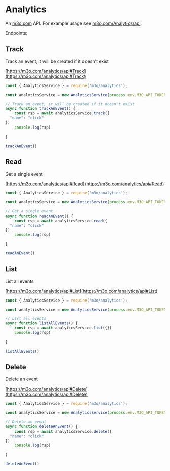 # Analytics

An [m3o.com](https://m3o.com) API. For example usage see [m3o.com/Analytics/api](https://m3o.com/Analytics/api).

Endpoints:

## Track

Track an event, it will be created if it doesn't exist


[https://m3o.com/analytics/api#Track](https://m3o.com/analytics/api#Track)

```js
const { AnalyticsService } = require('m3o/analytics');

const analyticsService = new AnalyticsService(process.env.M3O_API_TOKEN)

// Track an event, it will be created if it doesn't exist
async function trackAnEvent() {
	const rsp = await analyticsService.track({
  "name": "click"
})
	console.log(rsp)
	
}

trackAnEvent()
```
## Read

Get a single event


[https://m3o.com/analytics/api#Read](https://m3o.com/analytics/api#Read)

```js
const { AnalyticsService } = require('m3o/analytics');

const analyticsService = new AnalyticsService(process.env.M3O_API_TOKEN)

// Get a single event
async function readAnEvent() {
	const rsp = await analyticsService.read({
  "name": "click"
})
	console.log(rsp)
	
}

readAnEvent()
```
## List

List all events


[https://m3o.com/analytics/api#List](https://m3o.com/analytics/api#List)

```js
const { AnalyticsService } = require('m3o/analytics');

const analyticsService = new AnalyticsService(process.env.M3O_API_TOKEN)

// List all events
async function listAllEvents() {
	const rsp = await analyticsService.list({})
	console.log(rsp)
	
}

listAllEvents()
```
## Delete

Delete an event


[https://m3o.com/analytics/api#Delete](https://m3o.com/analytics/api#Delete)

```js
const { AnalyticsService } = require('m3o/analytics');

const analyticsService = new AnalyticsService(process.env.M3O_API_TOKEN)

// Delete an event
async function deleteAnEvent() {
	const rsp = await analyticsService.delete({
  "name": "click"
})
	console.log(rsp)
	
}

deleteAnEvent()
```
